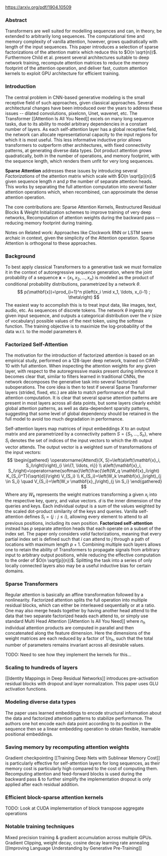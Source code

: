 https://arxiv.org/pdf/1904.10509

### Abstract
Transformers are well suited for modelling sequences and can, in theory, be extended to arbitrarily long sequences. The computational time and memory complexity of vanilla attention, however, grows quadratically with length of the input sequences. This paper introduces a selection of sparse factorizations of the attention matrix which reduce this to $O(n \sqrt{n})$.
Furthermore Child et al. present several architectures suitable to deep network training, recompute attention matrices to reduce the memory footprint of the attention operation, and deliver fast, custom attention kernels to exploit GPU architecture for efficient training. 
### Introduction
The central problem in CNN-based generative modeling is the small receptive field of such approaches, given classical approaches. Several architectural changes have been introduced over the years to address these issues -- dilated convolutions, pixelcnn, Unet, wavenet, etc. 
The Transformer [[Attention Is All You Need]] excels on many long sequence tasks, due to its ability to model arbitrary dependencies in a constant number of layers. As each self-attention layer has a global receptive field, the network can allocate representational capacity to the input regions for which it is most useful. This less informative inductive prior allows transformers to outperform other architectures, with fixed connectivity patterns, at generating diverse data types. Dot product attention grows quadratically, both in the number of operations, and memory footprint, with the sequence length, which renders them unfit for very long sequences. 

**Sparse Attention** addresses these issues by introducing several *Factorizations* of the attention matrix which scale with $O(n \sqrt[p]{n})$ given sequence length $n$ and $p$ the number of separate attention heads. This works by separating the full attention computation into several faster attention operations which, when recombined, can approximate the dense attention operation. 

The core contributions are: Sparse Attention Kernels, Restructured Residual Blocks & Weight Initialization schemes to improve training of very deep networks, Recomputation of attention weights during the backward pass -- reducing memory footprint during training. 

Notes on Related work: Approaches like Clockwork RNN or LSTM seem archaic in context, given the simplicity of the Attention operation. Sparse Attention is orthogonal to these approaches.
### Background 
To best apply classical Transformers to a generative task we must formalize it in the context of autoregressive sequence generation, where the joint probability of a sequence $\mathbf{x}=\left\{x_1, x_2, \ldots, x_n\right\}$ is modeled as the product of conditional probability distributions, parametrized by a network $\theta$.
$$
p(\mathbf{x})=\prod_{i=1}^n p\left(x_i \mid x_1, \ldots, x_{i-1} ; \theta\right)
$$
The easiest way to accomplish this is to treat input data, like images, text, audio, etc. As sequences of discrete tokens. The network $\theta$ ingests any given input sequence, and outputs a categorical distribution over the $v$ (size of vocabulary) possible values of the next token, using the softmax function. The training objective is to maximize the log-probability of the data w.r.t. to the model parameters $\theta$.

### Factorized Self-Attention
The motivation for the introduction of factorized attention is based on an empirical study, performed on a 128-layer deep network, trained on CIFAR-10 with full attention. When inspecting the attention weights for any given layer, with respect to the autoregressive masks present during inference it becomes clear that, similar to filters learned in traditional CNNs, the network decomposes the generative task into several factorized suboperations. The core idea is then to test if several Sparse Transformer layers (strided, fixed, etc.) are able to match performance of the full attention computation. 
It is clear that several sparse attention patterns are present in most layers across all data points, but some layers clearly exhibit global attention patterns, as well as data-dependent sparsity patterns, suggesting that some level of global dependency should be retained in the full model to avoid too much degradation in performance. 

Self-attention layers map matrices of input embeddings $X$ to an output matrix and are parametrized by a connectivity pattern $S=\left\{S_1, \ldots, S_n\right\}$, where $S_i$ denotes the set of indices of the input vectors to which the $i$th output vector attends. The output vector is a weighted sum of transformations of the input vectors: 
$$
\begin{gathered}
\operatorname{Attend}(X, S)=\left(a\left(\mathbf{x}_i, S_i\right)\right)_{i \in\{1, \ldots, n\}} \\
a\left(\mathbf{x}_i, S_i\right)=\operatorname{softmax}\left(\frac{\left(W_q \mathbf{x}_i\right) K_{S_i}^T}{\sqrt{d}}\right) V_{S_i} \\
K_{S_i}=\left(W_k \mathbf{x}_j\right)_{j \in S_i} \quad V_{S_i}=\left(W_v \mathbf{x}_j\right)_{j \in S_i}
\end{gathered}
$$
Where any $W_{k}$ represents the weight matrices transforming a given $x_i$ into the respective key, query, and value vectors. $d$ is the inner dimension of the queries and keys. Each individual output is a sum of the values weighted by the scaled dot-product similarity of the keys and queries. 
Vanilla self-attention defines $S_i=\{j:j\leq i\}$, allowing every element to attend to all previous positions, including its own position. 
**Factorized self-attention** instead has $p$ separate attention heads that each operate on a subset of the index set. The paper only considers *valid* factorizations, meaning that every partial index set is defined such that $i$ can attend to $j$ through a path of locations with maximum length $p+1$.
Combining multiple such layers allows one to retain the ability of Transformers to propagate signals from arbitrary input to arbitrary output positions, while reducing the effective computation to the order of $O(n \sqrt[p]{n})$. Splitting the task into a series of only locally connected layers also may be a useful inductive bias for certain domains. 

### Sparse Transformers
Regular attention is basically an affine transformation followed by a nonlinearity. Factorized attention splits the full operation into multiple residual blocks, which can either be interleaved sequentially or at a ratio. One may also merge heads together by having another head attend to the data that two separate factorized heads each attend to, or simply use standard Multi Head Attention [[Attention Is All You Need]] where $n_h$ individual attention products are computed in parallel and then concatenated along the feature dimension. Here the dimensions of the weight matrices are each reduced by a factor of $1/n_h$, such that the total number of parameters remains invariant across all desirable values.

TODO: Need to see how they implement the kernels for this...
### Scaling to hundreds of layers
[[Identity Mappings in Deep Residual Networks]] introduces pre-activation residual blocks with dropout and layer normalization. This paper uses GLU activation functions. 
### Modeling diverse data types
The paper uses learned embeddings to encode structural information about the data and factorized attention patterns to stabilize performance. The authors one hot encode each data point according to its position in the sequence then se a linear embedding operation to obtain flexible, learnable positional embeddings. 

### Saving memory by recomputing attention weights
Gradient checkpointing [[Training Deep Nets with Sublinear Memory Cost]] is particularly effective for self-attention layers for long sequences, as their memory cost is particularly high compared to the cost of computing them. Recomputing attention and feed-forward blocks is used during the backward pass & to further simplify the implementation dropout is only applied after each residual addition. 

### Efficient block-sparse attention kernels
TODO: Look at CUDA implementation of block transpose aggregate operations

### Notable training techniques
Mixed precision training & gradient accumulation across multiple GPUs. Gradient Clipping, weight decay, cosine decay learning rate annealing [[Improving Language Understanding by Generative Pre-Training]]
